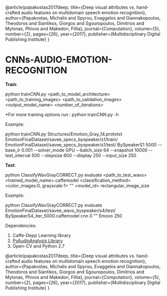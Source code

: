 @article{papakostas2017deep,
  title={Deep visual attributes vs. hand-crafted audio features on multidomain speech emotion recognition},
  author={Papakostas, Michalis and Spyrou, Evaggelos and Giannakopoulos, Theodoros and Siantikos, Giorgos and Sgouropoulos, Dimitrios and Mylonas, Phivos and Makedon, Fillia},
  journal={Computation},
  volume={5},
  number={2},
  pages={26},
  year={2017},
  publisher={Multidisciplinary Digital Publishing Institute}
}


# CNNs-AUDIO-EMOTION-RECOGNITION

**Train**: 

python trainCNN.py <path_to_model_architecture> <path_to_training_images> <path_to_validation_images> <output_model_name> <number_of_iterations> 

*For more training options run : python trainCNN.py -h
  
Example:

python trainCNN.py Structures/Emotion_Gray_14.prototxt EmotionFinalDataset/savee_specs_byspeaker/s1/train/ EmotionFinalDataset/savee_specs_byspeaker/s1/test/ BySpeakerS1 5000 --base_lr 0.001 --solver_mode GPU --batch_size 64 --snapshot 10000 --test_interval 500 --stepsize 600 --display 250 --input_size 250

**Test**: 

python ClassifyWavGrayCORRECT.py evaluate <path_to_test_wavs> <trained_model_name>.caffemodel <classification_method> <color_images:0, grayscale:1> "" <model_id> rectangular_image_size


Example:

python ClassifyWavGrayCORRECT.py evaluate EmotionFinalDataset/savee_wavs_byspeaker/s4/test/ BySpeakerS4_iter_5000.caffemodel cnn 0 "" Emovo 250


Dependencies:
1) Caffe-Depp Learning library
3) [PyAudioAnalysis Library](https://github.com/tyiannak/pyAudioAnalysis)
2) Open-CV and Python 2.7



@article{papakostas2017deep,
  title={Deep visual attributes vs. hand-crafted audio features on multidomain speech emotion recognition},
  author={Papakostas, Michalis and Spyrou, Evaggelos and Giannakopoulos, Theodoros and Siantikos, Giorgos and Sgouropoulos, Dimitrios and Mylonas, Phivos and Makedon, Fillia},
  journal={Computation},
  volume={5},
  number={2},
  pages={26},
  year={2017},
  publisher={Multidisciplinary Digital Publishing Institute}
}

